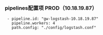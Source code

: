 ### pipelines配置项 PROD（10.18.19.87）

~~~plaintext
 - pipeline.id: "gw-logstash-10.18.19.87"
   pipeline.workers: 4
   path.config: "./config/logstash.conf"
~~~
